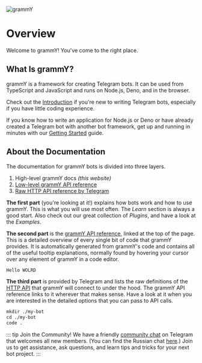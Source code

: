 <!-- markdownlint-disable first-line-heading -->

![grammY](/images/grammY.svg)

# Overview

Welcome to grammY! You've come to the right place.

## What Is grammY?

grammY is a framework for creating Telegram bots. It can be used from TypeScript
and JavaScript and runs on Node.js, Deno, and in the browser.

Check out the [Introduction](./introduction) if you're new to writing Telegram
bots, especially if you have little coding experience.

If you know how to write an application for Node.js or Deno or have already
created a Telegram bot with another bot framework, get up and running in minutes
with our [Getting Started](./getting-started) guide.

## About the Documentation

The documentation for grammY bots is divided into three layers.

1. High-level grammY docs _(this website)_
2. [Low-level grammY API reference](https://deno.land/x/grammy/mod.ts)
3. [Raw HTTP API reference by Telegram](https://core.telegram.org/bots/api)

**The first part** (you're looking at it!) explains how bots work and how to use
grammY. This is what you will use most often. The _Learn_ section is always a
good start. Also check out our great collection of _Plugins_, and have a look at
the _Examples_.

**The second part** is the
[grammY API reference](https://deno.land/x/grammy/mod.ts), linked at the top of
the page. This is a detailed overview of every single bit of code that grammY
provides. It is automatically generated from grammY's code and contains all of
the useful tooltip explanations, normally found by hovering your cursor over any
element of grammY in a code editor.

```ts
Hello WOLRD
```

**The third part** is provided by Telegram and lists the raw definitions of the
[HTTP API](https://core.telegram.org/bots/api) that grammY will connect to under
the hood. The grammY API reference links to it wherever that makes sense. Have a
look at it when you are interested in the detailed options that you can pass to
API calls.

```txt
mkdir ./my-bot
cd ./my-bot
code .
```

::: tip Join the Community! We have a friendly
[community chat](https://t.me/grammyjs) on Telegram that welcomes all new
members. (You can find the Russian chat [here](https://t.me/grammyjs_ru).) Join
us to get assistance, ask questions, and learn tips and tricks for your next bot
project. :::
